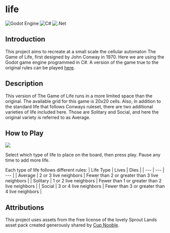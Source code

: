 # life

![Godot Engine](https://img.shields.io/badge/GODOT-%23FFFFFF.svg?style=for-the-badge&logo=godot-engine) 
![C#](https://img.shields.io/badge/c%23-%23239120.svg?style=for-the-badge&logo=csharp&logoColor=white)
![.Net](https://img.shields.io/badge/.NET-5C2D91?style=for-the-badge&logo=.net&logoColor=white)

## Introduction
This project aims to recreate at a small scale the cellular automaton The Game of Life, first designed by John Conway in 1970. Here we are using the Godot game engine programmed in C#. A version of the game true to the original rules can be played [here]([url](https://playgameoflife.com/)).

## Description
This version of The Game of Life runs in a more limited space than the original. The available grid for this game is 20x20 cells. Also, in addition to the standard life that follows Conways ruleset, there are two additional varieties of life included here. Those are Solitary and Social, and here the original variety is referred to as Average.

## How to Play
![](https://raw.githubusercontent.com/rjennett/life/refs/heads/main/media/life-demo.gif)

Select which type of life to place on the board, then press play. Pause any time to add more life. 

Each type of life follows different rules:
| Life Type | Lives | Dies |
| --- | --- | --- |
| Average | 2 or 3 live neighbors | Fewer than 2 or greater than 3 live neighbors |
| Solitary | 1 or 2 live neighbors | Fewer than 1 or greater than 2 live neighbors |
| Social | 3 or 4 live neighbors | Fewer than 3 or greater than 4 live neighbors |

## Attributions

This project uses assets from the free license of the lovely Sprout Lands asset pack created generously shared by [Cup Nooble](https://cupnooble.itch.io/).